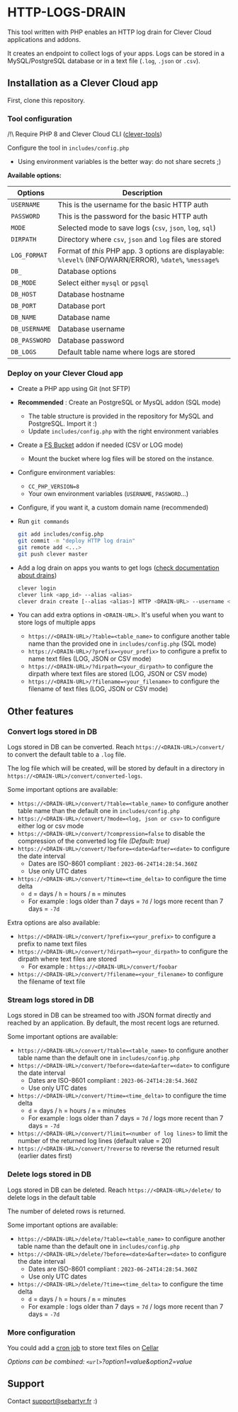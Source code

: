 # HTTP-LOGS-DRAIN

This tool written with PHP enables an HTTP log drain for Clever Cloud applications and addons.

It creates an endpoint to collect logs of your apps.
Logs can be stored in a MySQL/PostgreSQL database or in a text file (`.log`, `.json` or `.csv`).

## Installation as a Clever Cloud app

First, clone this repository.

### Tool configuration

/!\ Require PHP 8 and Clever Cloud CLI ([clever-tools](https://www.clever-cloud.com/doc/getting-started/cli/))

Configure the tool in `includes/config.php`

- Using environment variables is the better way: do not share secrets ;)

**Available options:**

| Options           | Description |
| ----------------- | ----------- |
| `USERNAME`        | This is the username for the basic HTTP auth |
| `PASSWORD`        | This is the password for the basic HTTP auth |
| `MODE`            | Selected mode to save logs (`csv`, `json`, `log`, `sql`) |
| `DIRPATH`         | Directory where `csv`, `json` and `log` files are stored  |
| `LOG_FORMAT`      | Format of *this* PHP app. 3 options are displayable: `%level%` (INFO/WARN/ERROR), `%date%`, `%message%` |
| `DB_`             | Database options  |
| `DB_MODE`         | Select either `mysql` or `pgsql` |
| `DB_HOST`         | Database hostname |
| `DB_PORT`         | Database port |
| `DB_NAME`         | Database name |
| `DB_USERNAME`     | Database username |
| `DB_PASSWORD`     | Database password |
| `DB_LOGS`         | Default table name where logs are stored |

### Deploy on your Clever Cloud app

- Create a PHP app using Git (not SFTP)
- **Recommended** : Create an PostgreSQL or MysQL addon (SQL mode)
  - The table structure is provided in the repository for MySQL and PostgreSQL. Import it :)
  - Update `includes/config.php` with the right environment variables
- Create a [FS Bucket](https://www.clever-cloud.com/doc/deploy/addon/fs-bucket/) addon if needed (CSV or LOG mode)
  - Mount the bucket where log files will be stored on the instance.
- Configure environment variables:
  - `CC_PHP_VERSION=8`
  - Your own environment variables (`USERNAME`, `PASSWORD`...)
- Configure, if you want it, a custom domain name (recommended)
- Run `git commands`

    ```bash
    git add includes/config.php
    git commit -m "deploy HTTP log drain"
    git remote add <...>
    git push clever master
    ```

- Add a log drain on apps you wants to get logs ([check documentation about drains](https://www.clever-cloud.com/doc/administrate/log-management/#exporting-logs-to-an-external-tools))

    ```bash
    clever login
    clever link <app_id> --alias <alias>
    clever drain create [--alias <alias>] HTTP <DRAIN-URL> --username <username> --password <password> 
    ```

- You can add extra options in `<DRAIN-URL>`. It's useful when you want to store logs of multiple apps
  - `https://<DRAIN-URL>/?table=<table_name>` to configure another table name than the provided one in `includes/config.php` (SQL mode)
  - `https://<DRAIN-URL>/?prefix=<your_prefix>` to configure a prefix to name text files (LOG, JSON or CSV mode)
  - `https://<DRAIN-URL>/?dirpath=<your_dirpath>` to configure the dirpath where text files are stored (LOG, JSON or CSV mode)
  - `https://<DRAIN-URL>/?filename=<your_filename>` to configure the filename of text files (LOG, JSON or CSV mode)

## Other features

### Convert logs stored in DB

Logs stored in DB can be converted. Reach `https://<DRAIN-URL>/convert/` to convert the default table to a `.log` file.

The log file which will be created, will be stored by default in a directory in `https://<DRAIN-URL>/convert/converted-logs`.

Some important options are available:

- `https://<DRAIN-URL>/convert/?table=<table_name>` to configure another table name than the default one in `includes/config.php`
- `https://<DRAIN-URL>/convert/?mode=<log, json or csv>` to configure either log or csv mode
- `https://<DRAIN-URL>/convert/?compression=false` to disable the compression of the converted log file *(Default: true)*
- `https://<DRAIN-URL>/convert/?before=<date>&after=<date>` to configure the date interval
  - Dates are ISO-8601 compliant : `2023-06-24T14:28:54.360Z`
  - Use only UTC dates
- `https://<DRAIN-URL>/convert/?time=<time_delta>` to configure the time delta
  - `d` = days / `h` = hours / `m` = minutes
  - For example : logs older than 7 days = `7d` / logs more recent than 7 days = `-7d`

Extra options are also available:

- `https://<DRAIN-URL>/convert/?prefix=<your_prefix>` to configure a prefix to name text files
- `https://<DRAIN-URL>/convert/?dirpath=<your_dirpath>` to configure the dirpath where text files are stored
  - For example : `https://<DRAIN-URL>/convert/foobar`
- `https://<DRAIN-URL>/convert/?filename=<your_filename>` to configure the filename of text file

### Stream logs stored in DB

Logs stored in DB can be streamed too with JSON format directly and reached by an application. By default, the most recent logs are returned.

Some important options are available:

- `https://<DRAIN-URL>/convert/?table=<table_name>` to configure another table name than the default one in `includes/config.php`
- `https://<DRAIN-URL>/convert/?before=<date>&after=<date>` to configure the date interval
  - Dates are ISO-8601 compliant : `2023-06-24T14:28:54.360Z`
  - Use only UTC dates
- `https://<DRAIN-URL>/convert/?time=<time_delta>` to configure the time delta
  - `d` = days / `h` = hours / `m` = minutes
  - For example : logs older than 7 days = `7d` / logs more recent than 7 days = `-7d`
- `https://<DRAIN-URL>/convert/?limit=<number of log lines>` to limit the number of the returned log lines (default value = 20)
- `https://<DRAIN-URL>/convert/?reverse` to reverse the returned result (earlier dates first)

### Delete logs stored in DB

Logs stored in DB can be deleted. Reach `https://<DRAIN-URL>/delete/` to delete logs in the default table

The number of deleted rows is returned.

Some important options are available:

- `https://<DRAIN-URL>/delete/?table=<table_name>` to configure another table name than the default one in `includes/config.php`
- `https://<DRAIN-URL>/delete/?before=<date>&after=<date>` to configure the date interval
  - Dates are ISO-8601 compliant : `2023-06-24T14:28:54.360Z`
  - Use only UTC dates
- `https://<DRAIN-URL>/delete/?time=<time_delta>` to configure the time delta
  - `d` = days / `h` = hours / `m` = minutes
  - For example : logs older than 7 days = `7d` / logs more recent than 7 days = `-7d`

### More configuration

You could add a [cron job](https://www.clever-cloud.com/doc/administrate/cron/) to store text files on [Cellar](https://www.clever-cloud.com/doc/deploy/addon/cellar/)

*Options can be combined: `<url>`?option1=value&option2=value*

## Support

Contact support@sebartyr.fr :)
